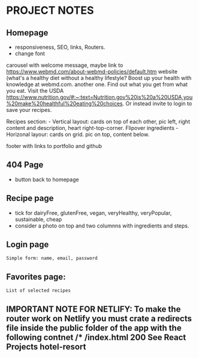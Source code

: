 # PROJECT NOTES

## Homepage

- responsiveness, SEO, links, Routers.
- change font

carousel with welcome message, maybe link to https://www.webmd.com/about-webmd-policies/default.htm website (what's a healthy diet without a healthy lifestyle? Boost up your health with knowledge at webmd.com. another one. Find out what you get from what you eat. Visit the USDA https://www.nutrition.gov/#:~:text=Nutrition.gov%20is%20a%20USDA,you%20make%20healthful%20eating%20choices. Or instead invite to login to save your recipes.

Recipes section: - Vertical layout: cards on top of each other, pic left, right content and description, heart right-top-corner. Flipover ingredients - Horizonal layour: cards on grid. pic on top, content below.

footer with links to portfolio and github

## 404 Page

- button back to homepage

## Recipe page

- tick for dairyFree, glutenFree, vegan, veryHealthy, veryPopular, sustainable, cheap
- consider a photo on top and two columnns with ingredients and steps.

## Login page

    Simple form: name, email, password

## Favorites page:

    List of selected recipes

## IMPORTANT NOTE FOR NETLIFY: To make the router work on Netlify you must crate a redirects file inside the public folder of the app with the following contnet /\* /index.html 200 See React Projects hotel-resort
